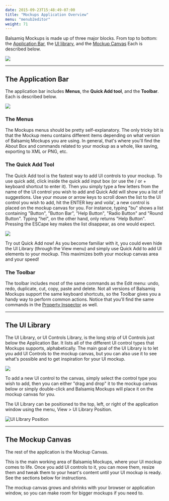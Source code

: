 ```yaml
---
date: 2015-09-23T15:48:49-07:00
title: "Mockups Application Overview"
menu: "menub2editor"
weight: 71
---
```


Balsamiq Mockups is made up of three major blocks. From top to bottom: the [Application Bar](#the-application-bar), the [UI library](#the-ui-library), and the [Mockup Canvas](#the-mockup-canvas) Each is described below.

![](http://media.balsamiq.com/img/support/docs/m4d/help_3mainareas.png)

* * *

## The Application Bar

The application bar includes **Menus**, the **Quick Add tool**, and the **Toolbar**. Each is described below.

![](http://media.balsamiq.com/img/support/docs/m4d/help_appbar.png)

### The Menus

The Mockups menus should be pretty self-explanatory. The only tricky bit is that the Mockup menu contains different items depending on what version of Balsamiq Mockups you are using. In general, that's where you'll find the About Box and commands related to your mockup as a whole, like saving, exporting to XML or PNG, etc.

### The Quick Add Tool

The Quick Add tool is the fastest way to add UI controls to your mockup. To use quick add, click inside the quick add input box (or use the / or + keyboard shortcut to enter it). Then you simply type a few letters from the name of the UI control you wish to add and Quick Add will show you a list of suggestions. Use your mouse or arrow keys to scroll down the list to the UI control you wish to add, hit the ENTER key and voila', a new control is placed on the mockup canvas for you. For instance, typing "bu" shows a list containing "Button", "Button Bar", "Help Button", "Radio Button" and "Round Button". Typing "hel", on the other hand, only returns "Help Button". Pressing the ESCape key makes the list disappear, as one would expect.

![](http://media.balsamiq.com/img/support/docs/m4d/help_quickadd.png)

Try out Quick Add now! As you become familiar with it, you could even hide the UI Library (through the View menu) and simply use Quick Add to add UI elements to your mockup. This maximizes both your mockup canvas area and your speed!

### The Toolbar

The toolbar includes most of the same commands as the Edit menu: undo, redo, duplicate, cut, copy, paste and delete. Not all versions of Balsamiq Mockups support the same keyboard shortcuts, so the Toolbar gives you a handy way to perform common actions. Notice that you'll find the same commands in the [Property Inspector](ThisNeedsALink) as well.

* * *

## The UI Library

The UI Library, or UI Controls Library, is the long strip of UI Controls just below the Application Bar. It lists all of the different UI control types that Mockups supports, alphabetically. The main goal of the UI Library is to let you add UI Controls to the mockup canvas, but you can also use it to see what's possible and to get inspiration for your UI mockup.

![](http://media.balsamiq.com/img/support/docs/m4d/help_uilibrary.png)

To add a new UI control to the canvas, simply select the control type you wish to add, then you can either "drag and drop" it to the mockup canvas below or simply double-click and Balsamiq Mockups will place it on the mockup canvas for you.

The UI Library can be positioned to the top, left, or right of the application window using the menu, View > UI Library Position.

![UI LIbrary Position](http://media.balsamiq.com/img/support/docs/m4d/pi-menu.png)

* * *

## The Mockup Canvas

The rest of the application is the Mockup Canvas.

This is the main working area of Balsamiq Mockups, where your UI mockup comes to life. Once you add UI controls to it, you can move them, resize them and tweak them to your heart's content until your UI mockup is ready. See the sections below for instructions.

The mockup canvas grows and shrinks with your browser or application window, so you can make room for bigger mockups if you need to.

